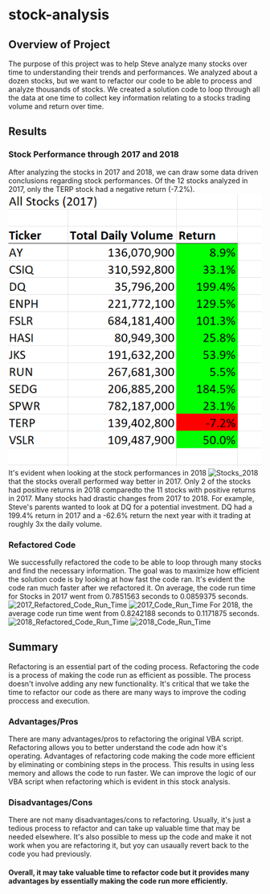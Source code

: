 # stock-analysis
## Overview of Project
The purpose of this project was to help Steve analyze many stocks over time to understanding their trends and performances. We analyzed about a dozen stocks, but we want to refactor our code to be able to process and analyze thousands of stocks. We created a solution code to loop through all the data at one time to collect key information relating to a stocks trading volume and return over time.
## Results
### Stock Performance through 2017 and 2018
After analyzing the stocks in 2017 and 2018, we can draw some data driven conclusions regarding stock performances. Of the 12 stocks analyzed in 2017, only the TERP stock had a negative return (-7.2%). ![Stocks_2017](./Resources/Stocks_2017.png)
It's evident when looking at the stock performances in 2018 ![Stocks_2018](Stocks_2018.png) that the stocks overall performed way better in 2017. Only 2 of the stocks had positive returns in 2018 comparedto the 11 stocks with positive returns in 2017. Many stocks had drastic changes from 2017 to 2018. For example, Steve's parents wanted to look at DQ for a potential investment. DQ had a 199.4% return in 2017 and a -62.6% return the next year with it trading at roughly 3x the daily volume. 
### Refactored Code
We successfully refactored the code to be able to loop through many stocks and find the necessary information. The goal was to maximize how efficient the solution code is by looking at how fast the code ran. It's evident the code ran much faster after we refactored it. On average, the code run time for Stocks in 2017 went from 0.7851563 seconds to 0.0859375 seconds. ![2017_Refactored_Code_Run_Time](VBA_Challenge_2017.png) ![2017_Code_Run_Time](VBA_Challenge_2017_oldrun.png)
For 2018, the average code run time went from 0.8242188 seconds to 0.1171875 seconds. ![2018_Refactored_Code_Run_Time](VBA_Challenge_2018.png) ![2018_Code_Run_Time](VBA_Challenge_2018_oldrun.png)
## Summary
Refactoring is an essential part of the coding process. Refactoring the code is a process of making the code run as efficient as possible. The process doesn't involve adding any new functionality. It's critical that we take the time to refactor our code as there are many ways to improve the coding proccess and execution.
### Advantages/Pros
There are many advantages/pros to refactoring the original VBA script. Refactoring allows you to better understand the code adn how it's operating. Advantages of refactoring code making the code more efficient by eliminating or combining steps in the process. This results in using less memory and allows the code to run faster. We can improve the logic of our VBA script when refactoring which is evident in this stock analysis.
### Disadvantages/Cons
There are not many disadvantages/cons to refactoring. Usually, it's just a tedious process to refactor and can take up valuable time that may be needed elsewhere. It's also possible to mess up the code and make it not work when you are refactoring it, but yoy can usaually revert back to the code you had previously. 
#### Overall, it may take valuable time to refactor code but it provides many advantages by essentially making the code run more efficiently.
